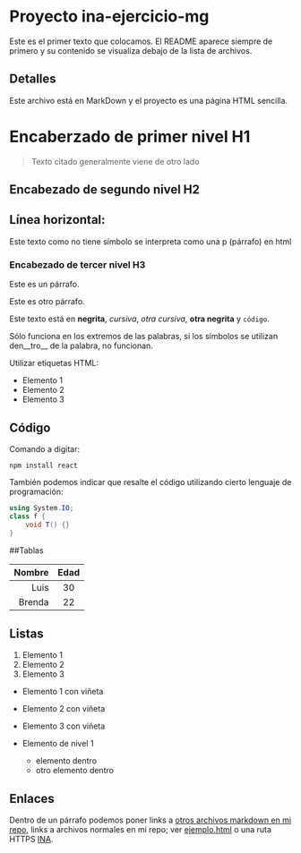 # Proyecto ina-ejercicio-mg
Este es el primer texto que colocamos.  El README aparece siempre de primero y su contenido se visualiza debajo de la lista de archivos.

## Detalles
Este archivo está en MarkDown y el proyecto es una página HTML sencilla.

# Encaberzado de primer nivel H1
> Texto citado
> generalmente viene de otro lado

## Encabezado de segundo nivel H2
Línea horizontal:
---


Este texto como no tiene símbolo se interpreta como una p (párrafo) en html

### Encabezado de tercer nivel H3
Este es un párrafo.

Este es otro párrafo.

Este texto está en **negrita**, _cursiva_, *otra cursiva*, __otra negrita__ y `código`.

Sólo funciona en los extremos de las palabras, si los símbolos se utilizan den__tro__ de la palabra, no funcionan.


Utilizar etiquetas HTML:
<ul>
<li>Elemento 1</li>
<li>Elemento 2</li>
<li>Elemento 3</li>
</ul>

## Código
Comando a digitar:
```
npm install react
```

También podemos indicar que resalte el código utilizando cierto lenguaje de programación:

```csharp
using System.IO;
class f {
    void T() {}
}
```

<!-- comentario -->

##Tablas

| Nombre | Edad  |
| -----: | :---: | 
| Luis   | 30    |
| Brenda | 22    |

## Listas
1. Elemento 1
1. Elemento 2
1. Elemento 3

- Elemento 1 con viñeta 
- Elemento 2 con viñeta 
- Elemento 3 con viñeta 

- Elemento de nivel 1
  - elemento dentro 
  - otro elemento dentro 


## Enlaces 
Dentro de un párrafo
podemos poner links a [otros archivos markdown en mi repo](pantallas.md), links a archivos normales en mi repo; ver [ejemplo.html](/ejemplo.html) o una ruta HTTPS [INA](https//www.ina.ac.cr).
